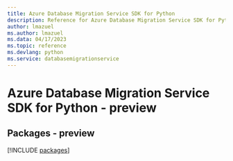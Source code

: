 ```yaml
---
title: Azure Database Migration Service SDK for Python
description: Reference for Azure Database Migration Service SDK for Python
author: lmazuel
ms.author: lmazuel
ms.data: 04/17/2023
ms.topic: reference
ms.devlang: python
ms.service: databasemigrationservice
---
```

# Azure Database Migration Service SDK for Python - preview
## Packages - preview
[!INCLUDE [packages](database-migration-service-index.md)]